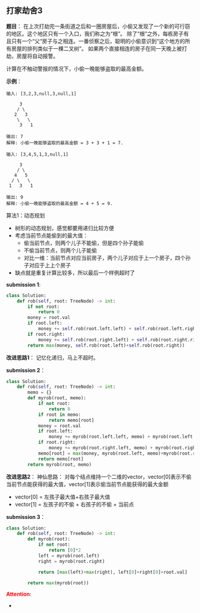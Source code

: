 ## 打家劫舍3
**题目**：
在上次打劫完一条街道之后和一圈房屋后，小偷又发现了一个新的可行窃的地区。这个地区只有一个入口，我们称之为“根”。 除了“根”之外，每栋房子有且只有一个“父“房子与之相连。一番侦察之后，聪明的小偷意识到“这个地方的所有房屋的排列类似于一棵二叉树”。 如果两个直接相连的房子在同一天晚上被打劫，房屋将自动报警。

计算在不触动警报的情况下，小偷一晚能够盗取的最高金额。

**示例**：
```
输入: [3,2,3,null,3,null,1]

     3
    / \
   2   3
    \   \ 
     3   1

输出: 7 
解释: 小偷一晚能够盗取的最高金额 = 3 + 3 + 1 = 7.
```
```
输入: [3,4,5,1,3,null,1]

     3
    / \
   4   5
  / \   \ 
 1   3   1

输出: 9
解释: 小偷一晚能够盗取的最高金额 = 4 + 5 = 9.
```

算法1：动态规划
- 树形的动态规划，感觉都要用递归比较方便
- 考虑当前节点能偷到的最大值：
  - 偷当前节点，则两个儿子不能偷，但是四个孙子能偷
  - 不偷当前节点，则两个儿子能偷
  - 对比一维：当前节点对应当前房子，两个儿子对应于上一个房子，四个孙子对应于上上个房子
- 缺点就是重复计算比较多，所以最后一个样例超时了

**submission 1**:
```python
class Solution:
    def rob(self, root: TreeNode) -> int:
        if not root:
            return 0
        money = root.val
        if root.left:
            money += self.rob(root.left.left) + self.rob(root.left.right)
        if root.right:
            money += self.rob(root.right.left) + self.rob(root.right.right)
        return max(money, self.rob(root.left)+self.rob(root.right))
```


**改进思路1**：
记忆化递归，马上不超时。

**submission 2**：
```python
class Solution:
    def rob(self, root: TreeNode) -> int:
        memo = {}
        def myrob(root, memo):
            if not root:
                return 0
            if root in memo:
                return memo[root]
            money = root.val
            if root.left:
                money += myrob(root.left.left, memo) + myrob(root.left.right, memo)
            if root.right:
                money += myrob(root.right.left, memo) + myrob(root.right.right, memo)
            memo[root] = max(money, myrob(root.left, memo)+myrob(root.right, memo))
            return memo[root]
        return myrob(root, memo)
```


**改进思路2**：
神仙思路：
对每个结点维持一个二维的vector，vector[0]表示不偷当前节点能获得的最大值，vector[1]表示偷当前节点能获得的最大金额
- vector[0] = 左孩子最大值+右孩子最大值
- vector[1] = 左孩子的不偷 + 右孩子的不偷 + 当前点

**submission 3**：
```python
class Solution:
    def rob(self, root: TreeNode) -> int:
        def myrob(root):
            if not root:
                return [0]*2
            left = myrob(root.left)
            right = myrob(root.right)

            return [max(left)+max(right), left[0]+right[0]+root.val]

        return max(myrob(root))
```


<font color="#FF0000">**Attention**</font>:

- 
